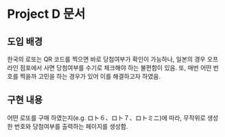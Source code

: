 # Project D 문서

## 도입 배경
한국의 로또는 QR 코드를 찍으면 바로 당첨여부가 확인이 가능하나, 일본의 경우 오프라인 점포에서 사면 당첨여부를 수기로 체크해야 하는 불편함이 있음.
또, 매번 어떤 번호를 찍을까 고민을 하는 경우가 있어 이를 해결하고자 하였음.

## 구현 내용
어떤 로또를 구매 하였는지(e.g. ロト６、ロト７、ロトミニ)에 따라, 무작위로 생성한 번호와 당첨여부를 출력하는 페이지를 생성함.
